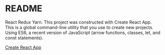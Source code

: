 <!DOCTYPE html>
<html lang="en">
  <head>
    <meta charset="UTF-8">
    <title>react-redux</title>
    <link href="https://fonts.googleapis.com/css?family=Slabo+27px" rel="stylesheet">
  </head>
  <body>
  <h1>README</h1>
  <p>React Redux Yarn. This project was constructed with Create React App. This is a global command-line utility that you use to create new projects.
Using ES6, a recent version of JavaScript (arrow functions, classes, let, and const statements).</p>
    <p>
    <a href="https://github.com/facebookincubator/create-react-app">Create React App</a>
    </p>
  </body>
</html>
